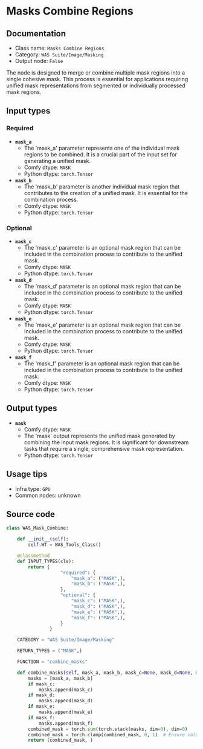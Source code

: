 # Masks Combine Regions
## Documentation
- Class name: `Masks Combine Regions`
- Category: `WAS Suite/Image/Masking`
- Output node: `False`

The node is designed to merge or combine multiple mask regions into a single cohesive mask. This process is essential for applications requiring unified mask representations from segmented or individually processed mask regions.
## Input types
### Required
- **`mask_a`**
    - The 'mask_a' parameter represents one of the individual mask regions to be combined. It is a crucial part of the input set for generating a unified mask.
    - Comfy dtype: `MASK`
    - Python dtype: `torch.Tensor`
- **`mask_b`**
    - The 'mask_b' parameter is another individual mask region that contributes to the creation of a unified mask. It is essential for the combination process.
    - Comfy dtype: `MASK`
    - Python dtype: `torch.Tensor`
### Optional
- **`mask_c`**
    - The 'mask_c' parameter is an optional mask region that can be included in the combination process to contribute to the unified mask.
    - Comfy dtype: `MASK`
    - Python dtype: `torch.Tensor`
- **`mask_d`**
    - The 'mask_d' parameter is an optional mask region that can be included in the combination process to contribute to the unified mask.
    - Comfy dtype: `MASK`
    - Python dtype: `torch.Tensor`
- **`mask_e`**
    - The 'mask_e' parameter is an optional mask region that can be included in the combination process to contribute to the unified mask.
    - Comfy dtype: `MASK`
    - Python dtype: `torch.Tensor`
- **`mask_f`**
    - The 'mask_f' parameter is an optional mask region that can be included in the combination process to contribute to the unified mask.
    - Comfy dtype: `MASK`
    - Python dtype: `torch.Tensor`
## Output types
- **`mask`**
    - Comfy dtype: `MASK`
    - The 'mask' output represents the unified mask generated by combining the input mask regions. It is significant for downstream tasks that require a single, comprehensive mask representation.
    - Python dtype: `torch.Tensor`
## Usage tips
- Infra type: `GPU`
- Common nodes: unknown


## Source code
```python
class WAS_Mask_Combine:

    def __init__(self):
        self.WT = WAS_Tools_Class()

    @classmethod
    def INPUT_TYPES(cls):
        return {
                    "required": {
                        "mask_a": ("MASK",),
                        "mask_b": ("MASK",),
                    },
                    "optional": {
                        "mask_c": ("MASK",),
                        "mask_d": ("MASK",),
                        "mask_e": ("MASK",),
                        "mask_f": ("MASK",),
                    }
                }

    CATEGORY = "WAS Suite/Image/Masking"

    RETURN_TYPES = ("MASK",)

    FUNCTION = "combine_masks"

    def combine_masks(self, mask_a, mask_b, mask_c=None, mask_d=None, mask_e=None, mask_f=None):
        masks = [mask_a, mask_b]
        if mask_c:
            masks.append(mask_c)
        if mask_d:
            masks.append(mask_d)
        if mask_e:
            masks.append(mask_e)
        if mask_f:
            masks.append(mask_f)
        combined_mask = torch.sum(torch.stack(masks, dim=0), dim=0)
        combined_mask = torch.clamp(combined_mask, 0, 1)  # Ensure values are between 0 and 1
        return (combined_mask, )

```

